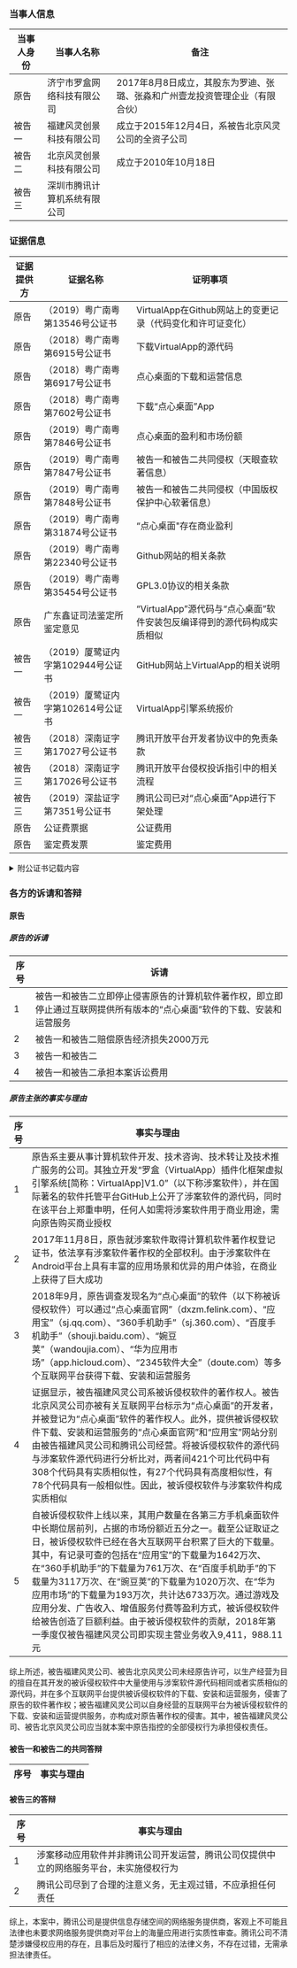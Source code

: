 ### 当事人信息
|当事人身份|当事人名称|备注|
|---|---|---|
|原告|济宁市罗盒网络科技有限公司|2017年8月8日成立，其股东为罗迪、张璐、张淼和广州壹龙投资管理企业（有限合伙）|
|被告一|福建风灵创景科技有限公司|成立于2015年12月4日，系被告北京风灵公司的全资子公司|
|被告二|北京风灵创景科技有限公司|成立于2010年10月18日|
|被告三|深圳市腾讯计算机系统有限公司||

### 证据信息
|证据提供方|证据名称|证明事项|
|---|---|---|
|原告|（2019）粤广南粤第13546号公证书|VirtualApp在Github网站上的变更记录（代码变化和许可证变化）|
|原告|（2018）粤广南粤第6915号公证书|下载VirtualApp的源代码|
|原告|（2018）粤广南粤第6917号公证书|点心桌面的下载和运营信息|
|原告|（2018）粤广南粤第7602号公证书|下载“点心桌面”App|
|原告|（2019）粤广南粤第7846号公证书|点心桌面的盈利和市场份额|
|原告|（2019）粤广南粤第7847号公证书|被告一和被告二共同侵权（天眼查软著信息）|
|原告|（2019）粤广南粤第7848号公证书|被告一和被告二共同侵权（中国版权保护中心软著信息）|
|原告|（2019）粤广南粤第31874号公证书|“点心桌面"存在商业盈利|
|原告|（2019）粤广南粤第22340号公证书|Github网站的相关条款|
|原告|（2019）粤广南粤第35454号公证书|GPL3.0协议的相关条款|
|原告|广东鑫证司法鉴定所鉴定意见|“VirtualApp”源代码与“点心桌面”软件安装包反编译得到的源代码构成实质相似|
|被告一|（2019）厦鹭证内字第102944号公证书|GitHub网站上VirtualApp的相关说明|
|被告一|（2019）厦鹭证内字第102614号公证书|VirtualApp引擎系统报价|
|被告三|（2018）深南证字第17027号公证书|腾讯开放平台开发者协议中的免责条款|
|被告三|（2018）深南证字第17026号公证书|腾讯开放平台侵权投诉指引中的相关流程|
|被告三|（2019）深盐证字第7351号公证书|腾讯公司已对“点心桌面”App进行下架处理|
|原告|公证费票据|公证费用|
|原告|鉴定费发票|鉴定费用|

<details>
<summary>附公证书记载内容</summary>
<pre><code>
<details><summary>（2019）粤广南粤第13546号公证书</summary><pre><code>2019年6月13日，原告委托代理人李小刚在广州市南粤公证处公证员孙洪艳和工作人员钟令颐的监督下，使用公证处计算机作清洁处理后登录Github网站，在“SearchGithub”一栏输入“VirtualApp”进入相关页面的情况如下：
1.Lody于2016年7月7日在Github网站上传了VirtualApp的初始源代码共计31097行，次日附加了LGPL3.0协议。
2.2016年9月10日，Lody将LGPL3.0协议变更为GPL3.0协议。
3.2016年9月23日，Lody标注“VirtualApp已申请国家专利,并获得软件著作权保护,当你的行为对项目或是项目作者构成利益冲突时,我们将追究法律责任”。
4.2017年1月24日，Lody标注“您无权免费使用项目，VirtualApp已申请国家专利,并获得软件著作权保护,当你的行为对项目或是项目作者构成利益冲突时,我们将追究法律责任。若需使用本项目，请与作者联系”。
5.2017年3月12日，Lody申明“您没有权利将VirtualApp的app模块作为您自己的app上架到软件市场，一经发现，后果你懂的。您需要授权才可以使用lib的代码，VirtualApp已申请国家专利,并获得软件著作权保护,当你的行为对项目或是项目作者构成利益冲突时,我们将追究法律责任。若需使用本项目，请与作者联系”。
6.2017年7月3日，Lody申明“当您需要将VA用于商业途径时，需要进行授权，因此请务必与作者联系（联系方式见下）”。
7.2017年9月12日，Lody申明“您无权将VirtualApp的APP模块作为您自己的APP上传到软件市场，一经发现，我们将起诉或报警。当您需要将VirtualApp用于商业用途时，请务必与授权负责人联系QQ/微信1*****。购买授权是对我们最大的支持和鼓励，您将得到我们1vs1技术支持和帮助，并获得未开放的商业版本”。
8.2017年10月8日，Lody申明“VA目前被广泛应用于双开/多开、应用市场、模拟定位、一键改机、隐私保护、游戏修改、自动化测试、无感知热更新等技术领域，但它决不仅限于此，Android本身就是一个极其开放的平台，免安装运行APK这一Feature打开了无限可能--这都取决于您的想象力。当您需要将VirtualApp用于商业用途时，请务必联系QQ1\*\*\*\*\*购买商业授权。您如果未经授权将VirtualApp的App模块作为您自己的App用于牟利或上传软件市场，我们取证后将直接报警（侵害著作权罪）。购买商业授权是对我们最大的支持和认可，我们将投入更多精力和时间来不断完善优化VirtualApp，作为购买商业授权的回报，您可以获得未开放的商业版本和1vs1的支持（技术、运营、预警）！同时我们也支持基于VirtualApp的APP订制开发，请联系QQ1*****洽谈”。
9.2017年10月29日，Lody删除GPL3.0协议。
10.2017年12月7日，Lody申明“VirtualApp开放源代码只能用于个人技术研究和开拓思路。当您需要将VirtualApp用于商业用途时，请务必联系QQ1\*\*\*\*\*购买商业授权。您如果未经授权将VirtualApp的代码作为您自己的代码用于商业牟利、内部使用或上传软件市场，我们将直接报警（侵害著作权罪）。购买商业授权是对我们最大的支持和认可，同时也为您节省了大量的开发完善时间，保障您的产品可以高效的上线运营，让您有更多的时间去创新和盈利。作为购买商业授权的回报，您可以获得说明文档、未开放的商业版和专人1vs1对接项目（全年24小时随时微信群、QQ群、电话等1vs1负责制，保证响应时间。包括接入对接、BUG解决、技术解答、运营建议、同行非保密运营信息分享（营收、经验、推广、弯路）、涉足行业预警）！同时我们也支持基于VirtualApp的订制开发，请联系QQ1*****洽谈”。
11.2017年12月30日，Lody申明“VirtualApp(中文名为罗盒)2017年8月份正式公司化运作，当您需要将VirtualApp用于商业用途时，请务必联系QQ1*****购买商业授权。您如果未经授权将VirtualApp的代码作为您自己的代码用于商业牟利、内部使用或上传软件市场，我们将直接报警（侵害著作权罪），这将对您所属的公司造成法律诉讼和刑事责任，影响到您公司的商誉和投资。购买商业授权为您节省大量开发完善时间，保障产品高效上线运营，让您有更多时间用于创新及盈利。VirtualApp商业授权包含商业版代码、说明接入文档、微信和QQ群全年技术支持。VirtualApp对外开放的源代码将于2017年12月31日停止更新，VirtualApp商业版代码将持续更新”。</code></pre></details>
<details><summary>（2018）粤广南粤第6915号公证书</summary><pre><code>2018年9月10日，原告委托代理人温源在广州市南粤公证处公证员孙洪艳和工作人员陈嘉雯的监督下，使用公证处计算机作清洁处理后登录Github网站，在“SearchGithub”一栏输入“VirtualApp”进入相关页面的情况如下：
1.VirtualApp的简介载明“VA目前被广泛应用于插件开发、无感知热更新，APP多开、APP云加载、移动办公室安全、军队政府保密、手机模拟信息、隐私保护、脚本自动化、自动化测试、游戏手柄免激活等技术领域，但它决不仅限于此，Android本身就是一个极其开放的平台，免安装运行APK这一Feature打开了无限可能……这都取决于您的想象力”。
2.VirtualApp的声明载明：“VirtualApp是罗盒科技开发运营，罗盒科技在深圳及山东设有公司，于2015年至2018年陆续申请有多项VirtualApp知识产权，当您需要将VirtualApp用于商业用途时，请购买商业授权。您如果未经授权将VirtualApp的代码作为您自己的代码用于内部使用、商业牟利或上传应用市场，我们将直接报警（侵害著作权罪）或起诉，这将对您所属公司造成刑事责任及法律诉讼，影响到您公司的商誉和投资。目前VirtualApp拥有各行业众多授权客户，集成VirtualApp代码的App日启动量超过2亿次。购买商业授权为您节省大量开发、测试和完善时间，让您有更多时间用于创新及盈利。获取VirtualApp商业授权后您将得到商业版代码、说明接入文档、微信和QQ群技术支持”。
3.VirtualApp开源软件的贡献者显示有34人。
4.2017年12月30日由Lody提交的更新（对应Git码为8e6d9cd925af55b53a7e93046c469dd69676c38b）的CHINESE.md文件内载明“VirtualApp(中文名为罗盒)2017年8月份正式公司化运作，当您需要将VirtualApp用于商业用途时，请务必联系QQ1*****购买商业授权。您如果未经授权将VirtualApp的代码作为您自己的代码用于商业牟利、内部使用或上传软件市场，我们将直接报警（侵害著作权罪），这将对您所属的公司造成法律诉讼和刑事责任，影响到您公司的商誉和投资。购买商业授权为您节省大量开发完善时间，保障产品高效上线运营，让您有更多时间用于创新及盈利。VirtualApp商业授权包含商业版代码、说明接入文档、微信和QQ群全年技术支持。VirtualApp源代码将于2017年12月31日停止更新”。
5.原告主张权利的VirtualApp（2017年12月30日版本）下载后公证封存在软件光盘中。</code></pre></details>
<details><summary>（2018）粤广南粤第6917号公证书</summary><pre><code>2018年9月10日，原告委托代理人温源在广州市南粤公证处公证员孙洪艳和工作人员陈嘉雯的监督下，使用公证处计算机作清洁处理后，登录相关网站的网页情况如下：
1.在被告腾讯公司运营的“应用宝”网站上显示“点心桌面”App有1642万下载，附有“加入QQ群13411*****、官方微博weibo.com/dianxinhome、官方微信dx_home、点心官网dxzm.felink.com、更新内容为点心桌面V6.5.8”等信息。
2.在http://dxzm.felink.com（点心桌面官网）的登记信息显示为闽ICP备15026663号、增值电信业务经营许可证B2-20160145、闽网文许字（2014）1186-017号、被告福建风灵公司版权所有”。
3.在豌豆荚网站上搜索到“点心桌面”App有1020万次下载，相关信息显示V6.5.8、开发者为被告北京风灵公司”，附有“加入QQ群13411*****、官方微博weibo.com/dianxinhome、官方微信dx_home、点心官网dxzm.felink.com”等信息。
4.百度手机助手网站搜索到“点心桌面”App有3117万次下载，附有“加入QQ群13411*****，官方微博weibo.com/dianxinhome，官方微信dx_home，点心官网dxzm.felink.com”等信息。
5.2345手机应用宝库网站上搜索到“点心桌面”App的相关信息V6.5.8，附有“加入QQ群13411*****、官方微博weibo.com/dianxinhome、官方微信dx_home，点心官网dxzm.felink.com”等信息。
</code></pre></details>
<details><summary>（2018）粤广南粤第7602号公证书</summary><pre><code>2018年9月25日，原告委托代理人李小刚在广州市南粤公证处公证员孙洪艳和工作人员林潮维的监督下，使用公证处提供的手机和网络，在点心桌面官网（http://dxzm.felink.com）下载被诉侵权软件“点心桌面”App（V6.5.8）。</code></pre></details>
<details><summary>（2019）粤广南粤第7846号公证书</summary><pre><code>2019年4月19日，原告委托代理人李小刚在广州市南粤公证处公证员孙洪艳和工作人员陈嘉雯的监督下，使用公证处计算机作清洁处理后，登录相关网站的网页情况如下：
1.在百度上搜索被告福建风灵公司与被告北京风灵公司的官方网站，其结果均指向www.felink.com.cn。
2.在网站www.felink.com.cn“关于我们”中载明“被告福建风灵公司（以下简称风灵创景）成立于2010年，为实现百度分拆上市战略布局，2015年7月百度将旗下91桌面等系列产品纳入风灵创景独立运营。风灵创景致力于为全球用户提供更快速、更便捷的移动互联网体验，成为最具影响力的移动应用开发商。公司成立至今，已累积获得国家各类知识产权逾50件，居行业领先水平。公司先后推出多款平台类产品，包括手机个性美化工具91桌面、点心桌面、手机系统管理工具91锁屏、时尚生活服务应用黄历天气等。其中91桌面用户已超3亿，在第三方手机桌面市场行业排名第一。
2019年4月19日，原告委托代理人李小刚在广州市南粤公证处公证员孙洪艳和工作人员陈嘉雯的监督下，使用公证处计算机作清洁处理后，登录相关网站的网页情况如下：
1.艾媒网显示：
①2016年中国手机桌面应用活跃用户分布，91桌面以34.7%的比例占据第一，魔秀桌面、点心桌面位列二、三位。点心桌面的活跃用户占比为19.3%。
②国内手机桌面应用主要盈利来源为“游戏及应用分发”、“广告收入”、“增值服务费”。
2.证券日报网显示：
①2018年4月27日发布的《智度科技股份有限公司2018年度日常关联交易预计公告》，该公告载明的相关财务数据：截至2018年3月31日，关联方被告福建风灵公司资产总额为209,223,144.91元，资产净额为168,766,390.93元；2018年第一季度，实现主营业务收入为9,411,988.11元，净利润为384,088.89元（未经审计）。截至2018年3月31日，关联方被告北京风灵公司资产总额为270,086,549.23元，资产净额为268,045,537.5元；2018年第一季度，实现主营业务收入为810,142.28元，净利润为996,128.85元（未经审计）。
②2017年3月28日发布的《智度科技股份有限公司关于日常经营性关联交易事项的公告》，该公告载明的相关财务状况：截止2017年2月28日，福建风灵公司的营业收入为6,228,517.79元，净利润为-7,565,851元，总资产为81,907,525.57元，净资产为75,579,431.41元。
③2017年4月27日发布的《智度科技股份有限公司关于2017年度日常经营性关联交易预计的公告》，该公告载明的相关财务状况：关联方被告福建风灵公司2016年度的资产总额为84,868,107.63元，资产净额为76,823,565.65元，营业收入为35,369,938.4元，净利润为-25,325,331.91元（经审计）。截止2017年3月31日，福建风灵公司的营业收入为10,654,601.49元，净利润为-10,043,962.55元，总资产为79,959,853.51元，净资产为73,119,319.86元（未经审计）。
3.被告福建风灵公司的官方网站（www.felink.com.cn）宣称：该司先后推出多款平台类产品，包括手机个性美化工具91桌面、点心桌面、手机系统管理工具91锁屏、时尚生活服务应用黄历天气等。在“里程碑”一栏记载2011年6月点心桌面正式发布。</code></pre></details>
<details><summary>（2019）粤广南粤第7847号公证书</summary><pre><code>2019年4月19日，原告委托代理人李小刚在广州市南粤公证处公证员孙洪艳和工作人员陈嘉雯的监督下，使用公证处计算机作清洁处理后，在百度中输入“天眼查”，并在“天眼查”平台分别查询被告福建风灵公司、被告北京风灵公司的软件著作权信息，相关页面的情况如下：
1.点心桌面Android终端软件V4.0的申请公布日期为2013-11-13、登记号2016SR1*****、软件简称为点心桌面、申请人为被告福建风灵公司。
2.点心桌面Android终端软件V4.0的申请公布日期为2013-11-13、登记号为2014SR004781、软件简称为点心桌面、申请人为被告北京风灵公司。</code></pre></details>
<details><summary>（2019）粤广南粤第7848号公证书</summary><pre><code>2019年4月19日，原告委托代理人李小刚在广州市南粤公证处公证员孙洪艳和工作人员陈嘉雯的监督下，使用公证处保全证据专用手机及网络作清洁性检查无异常后，在中国版权保护中心官方微信平台查询的情况如下：
1.软件全称为点心桌面Android终端软件、软件简称为点心桌面、版本号V4.0、著作权人为被告福建风灵公司、登记号为2016SR119892、首次发表日期为2013-11-13、登记日期为2016-5-26。
2.软件全称为点心桌面Android终端软件、软件简称为点心桌面、版本号V4.0、著作权人为被告北京风灵公司、登记号为2014SR00****、首次发表日期为2013-11-13、登记日期为2014-1-13。</code></pre></details>
<details><summary>（2019）粤广南粤第31874号公证书</summary><pre><code>
2019年11月27日，原告委托代理人陈寅彬在广州市南粤公证处公证员孙洪艳和工作人员陈嘉雯的监督下，使用公证处保全证据专用手机及网络下载、安装、运行“点心桌面”App（V6.5.8），显示点心桌面的主要交互界面内容中有提供第三方软件下载链接、淘宝商业推广等内容。</code></pre></details>
<details><summary>（2019）粤广南粤第22340号公证书</summary><pre><code>2019年8月23日，原告委托代理人陈寅彬在广州市南粤公证处公证员孙洪艳和工作人员陈嘉雯的监督下，使用公证处计算机作清洁处理后，登录Github网站相关页面的情况如下：
1.“授予我们许可”的内容：我们需要合法权利来做一些事情，比如托管、发布、共享您的内容。您授予我们和合法继承者们存储、解析和展示您的内容的权利，并根据呈现网站和提供服务的需要进行附带复制。这其中的权利包括将其复制到我们的数据库进行备份；将其展示给您和其他用户；将其解析为搜索索引或在我们的服务器上进行其他分析；与其他用户分享；如果您的内容是音乐或视频，那就播放一下。本许可并不授予Github在提供的服务范围之外销售或以其他方式分发或使用您的内容的权利。
2.“授予其他用户许可”的内容：您公开发布的任何用户生成内容，包括问题、评论和对其他用户仓库的贡献，都可能被其他人查看。您将仓库设置为可公开查看，表示您同意并允许其他人查看和复制您的仓库（这表示其他人可以在他们控制的仓库中从您的仓库复制自己的内容）。如果您将您的页面和仓库设置为可公开查看，那么您就授予Github上每个用户非排他性、全球性许可，允许他们通过Github服务使用、展示和执行您的内容，并在Github的功能允许的情况下（例如，通过复制forking）仅在Github上复制您的内容。如果您采用许可证，您可以授予更多的权利。如果您上传的内容不是您自己创建或拥有的，那么您有责任确保您上传的内容是按照授予其他Github用户这些权限的条款授权的。
3.“仓库许可下贡献”的内容：每当您对含有许可证通知的仓库作出贡献时，您将按照相同的条款许可您的贡献，并且您同意您有权将按照这些条款许可您的贡献，如果您有一个单独的协议来根据不同的条款许可您的贡献，例如贡献者许可协议，那么该单独的协议将会取而代之。
4.自项目人将其独立撰写的软件源代码发布在项目中后，Github网站的注册用户或者游客皆可以获得该软件的源代码，而网站的注册用户有机会根据自己的意愿将修改内容上传“提交”（commit），并向项目人发出“拉请求”（pullrequest），此时“提交”的有关源代码只存在于用户的“分支”（branch）中，而并不能直接对项目人发布项目软件的“主分支（masterbranch）”产生修改，若这样的“提交”被项目人认可则项目人可以进行“合并（merge）”操作，将“提交”的修改内容用于项目软件的“主分支”中并形成新的项目软件版本。借此“提交”被项目人执行“合并”操作的注册用户，成为该项目的贡献者。</code></pre></details>
<details><summary>（2019）粤广南粤第35454号公证书</summary><pre><code>2019年12月27日，原告委托代理人陈寅彬在广州市南粤公证处公证员孙洪艳和工作人员高梦樱的监督下，使用公证处计算机登录www.fsf.org并点击“GNUGPL”进入相关页面，相关内容如下：
1.通用公共许可协议第3版（简称GPL3.0协议）于2007年6月29日由自由软件基金会公司发布。该许可协议声明“每个人都可以复制和发布本许可文件的完整副本，但不允许对它进行任何修改”。
2.序言载明：
①GPL3.0协议是一份针对软件及其他类型作品的自由的，公共版权许可文件。
②就大多数软件而言，许可协议被设计用于剥夺你分享和修改软件的自由。相反，GPL3.0协议力图保障你分享和修改某程序全部版本的自由—确保软件对其所有用户都是自由的。我们，自由软件基金会，将GPL3.0协议用于我们的大多数软件，本协议同样适用于任何其他作者以这种方式发布的软件。你也可以将本协议用于你的软件程序。
③所谓自由软件，我们强调的是自由，而非价格免费。GPL3.0协议设计用于确保你享有发布自由软件副本的自由（你可以为此服务收费），确保你可以在需要的时候收到或获得软件的源代码，确保你可以修改软件或者将它的一部分用于新的自由软件，并且确保你可以做这些事情。
④为保障你的权益，我们需要作一些限定：禁止任何人否认你的上述权利。或者要求你放弃这些权利。因此，当你发布这些软件副本时，你需要肩负起尊重他人的自由的责任。
⑤例如，如果你发布这种程序的副本，无论以收费还是免费的模式，你必须把你获得的自由同样给予副本的接受者。你必须确保他们也能收到或得到源代码。而且，你必须向他们展示这些条款以确保他们知道自己享有这样的权利。
⑥采用GPL3.0协议的开发者通过两步保障你的权益：ⅰ声明软件的版权；ⅱ向你提供本协议使你可以合法地复制、发布和/或修改该软件……。
3.定义部分载明：
①“本程序”指任何在本协议下发布的有版权保护的作品。被许可方称作“你”，“被许可方”和“接受者”可以是个人或组织。
②“修改”作品指从软件中复制或作出全面的或部分的修改，这不同于精确复制，是需要版权许可的。所产生的作品称作前作的“修改版”，或“基于”前作的作品。
③“受保护作品”指未被修改过的本程序或基于本程序的程序。
④“传播”作品指那些未经许可就会在适用版权法律下构成直接或间接侵权的行为，不包括在计算机上运行和私下的修改。传播包括复制、分发（无论修改与否）、向公众公开，以及在某些国家的其他行为。
⑤“发布”作品指让他方能够制作或者接受副本的传播行为。仅仅通过计算机网络和用户交互，没有传输副本，则不算发布……。
4.第4条“发布完整副本”载明：你可以通过任何媒介发布你接收到的本程序的完整源代码副本，但要做到：显著而恰当地为每一个副本发布版权通告；完整地保留关于本协议及按第7条加入的非许可性条款；完整地保留免责声明；并随程序给接受者附上一份本协议的副本。
5.第5条“发布修改过的源代码版本”载明：你可以根据第4条的条款以源代码形式发布基于本程序的软件或从本程序中制作该软件所做的修改，只要你同时满足以下几点要求：
a该软件必须带有醒目的修改声明及相应的日期。
b该软件必须带有醒目的声明，指出其在本协议及任何符合第7条的附加条件下发布。这个要求修正了第4条关于“完整保留所有通告”的内容。
c无论如何将软件组织在一起，你必须按照本协议将整个软件向想要获得许可的人授权，本协议及符合第7条的附加条款就此适用于整个软件及其每一部分。本协议不允许以其他方式授权该软件，但如果你单独收到许可则另当别论。
d一个在存储或分发媒介上的受保护作品和其他分离的单体作品的联合作品，在既不是该受保护作品的自然扩展，也不以构筑更大的程序为目的，并且自身及其产生的版权并非用于限制单体作品给予联合作品用户的访问及其他合法权利时，称为“聚合作品”，在聚合作品中包含受保护作品并不会使本协议影响聚合作品的其他部分。
6.第7条“附加条款”载明：
①“附加许可”用于补充本协议，以允许一些例外情况。合乎适用法律的对整个程序适用的附加许可，应该被视为本协议的内容。如果附加许可作用于程序的某部分，则该部分受此附加许可约束，但整个程序仍受制于本许可，与附加许可无关。
②当你发布受保护作品的副本时，你可以选择性删除副本或其部分的附加条款（当你修改程序时，附加条款可以要求在某些情况下将自身删除）。在你拥有或能授予恰当版权许可的受保护作品中，你可以在你添加的材料上附加许可。
③尽管已存在本协议的其他条款，对你添加到受保护作品的材料，你可以（如果你获得该材料版权持有人的授权）以如下条款补充本协议：
a表示不提供担保责任或与本协议第15或16条不同的方式限制责任；或
b要求在此材料中或在包含适当的法律声明的程序中保留特定的合理法律声明或作者属性；或
c禁止误传材料的来源，或要求合理标示修改以别于原版；或
d限制以宣传为目的使用该材料的作者或授权人的名号；或
e降低授权级别以便在商标法下使用商品名称、商品标识或服务标识；或
f要求任何发布该材料（或其修改版）并对接收者提供契约型责任许诺的人，保证这种许诺不会给作者或授权人带来连带责任。
g此外的非许可性附加条款都被视作第十条所说的“进一步的限制”。如果你接收到的程序或其部分，声称受本协议约束，并补充了这种进一步的限制条款，你可以删除这些条款。
h如果某许可协议包含进一步的限制条款，但允许通过本协议再授权或发布，你可以通过本协议再授权或发布加入了受前协议管理的材料，不过要同时移除上述条款。如果你根据本节向受保护作品添加条款，你必须在相关的源文件中加入适用那些文件的附加条款的申明，或者指出哪里可以找到这些适用条款的通告。
i附加条款，不管是许可性的还是非许可性的，可以以独立的书面协议出现，也可以声明为例外情况，两种做法都可以实现上述要求。
7.第8条“终止授权”载明：
①除非在本协议明确授权下，你不得传播或修改受保护作品。其他任何传播或修改受保护作品的企图都是无效的，并将自动终止你通过本协议获得的权利（包括第11条第3段条款中授予的专利授权）。
②然而，当你不再违反本协议时，你从特定版权持有人处获得的授权恢复：暂时恢复，直到版权持有人明确终止；永久恢复，如果版权持有人没能在终止侵权60天内以合理的方式指出你的侵权行为。
③再者，如果你第一次收到了特定版权持有人关于你违反本协议（对任意软件）的通告，且在收到通告后30天内改正，那你可以继续享有此授权。
④当你享有的权利在本节条款所述被中止时，根据本协议从你那获得授权的被许可方的权利不会因此中止。在你的权利恢复之前，你没有资格凭第10条获得同一材料的新授权。
8.第9条“持有副本无需接受协议”载明：你不必为接收或运行本程序副本而接受本协议。类似的，仅仅因点对点传输接收到副本引发的对受保护作品的辅助性传播，也不要求接受本协议。但是，除本协议外没有什么可以授权你传播或修改任何受保护作品。如果你不接受本协议，这些行为就侵害了版权。因此，一旦修改和传播一个受保护作品，就表明你接受本协议。
9.第10条“对下游接收者的自动授权”载明：
①每当你发布一个受保护作品，其接收者自动获得来自初始授权人的授权，依照本协议可以运行、修改和传播此程序。你没有要求第三方遵守该协议的义务。
②你不可以对本协议所授或确认的权利的行使施以进一步的限制。例如，你不可以索要授权费或版税，或就行使本协议所授权利征收其他费用；你也不能发起诉讼（包括交互诉讼和反诉），宣称制作、使用、销售、批发、引进本程序或其部分的行为侵害了任何专利权。</code></pre></details>
<details><summary>广东鑫证司法鉴定所鉴定意见</summary><pre><code>2018年9月26日，原告委托广东鑫证司法鉴定所鉴定被诉侵权软件“点心桌面”App(V6.5.8)【检材来自于（2018）粤广南粤第6917号公证书内含附件光盘一张，该光盘内有“点心桌面”软件安装包“点心桌面-应用宝.apk”】与原告涉案软件VirtualApp（2017年12月30日在GitHub网站上的开源版本）是否构成实质性相似。
鉴定意见载明：送检的“VirtualApp”源代码与“点心桌面”软件安装包反编译得到的源代码共有421个可比代码文件中，其中有27个可比代码具有高度相似性，有78个可比代码具有一般相似性，有308个可比代码具有实质相似性，有8个可比代码不具有相似性。
另该鉴定意见的分析说明中载明：双方可比代码所在的目录结构相似，且双方对应目录中同时有“lody”目录，而“lody”为原告代码的开发者，在原告代码有多处的注释都表明（原告代码中均有注释“@authorLody”），而这种目录相似情况和上述代码相似程度在软件的独立开发过程中是不可能存在的。</code></pre></details>
<details><summary>（2019）厦鹭证内字第102944号公证书</summary><pre><code>2019年11月26日，被告福建风灵公司委托代理人吕元辉在厦门市鹭江公证处公证员林安静和工作人员方鑫的监督下，使用公证处计算机作清洁检查后，登录GitHub网站并进入“VirtualApp”页面的情况如下：
1.关于VirtualApp。类似LBE平行空间，VirtualApp是一个App虚拟引擎的开源实现。VirtualApp在你的App进程内创建一个虚拟空间，你可以在虚拟空间内任意的安装、启动和加载APK，这一切都与外部隔离，就如同一个沙盒。VirtualApp亦是一个插件化框架，运行在VirtualApp的插件不需要任何的约束。
2.关于VirtualApp的背景。VirtualApp最早诞生于2015年初，最早它只是一个简单的插件化框架，但是随着Author对AndroidFramework层的感悟，它最终发展成了一个虚拟容器。
3.讨论技术话题的QQ群55307*****。
4.2016年7月27日，Lody给微商双开神器的警告。经过验证发现，微商双开神器将VirtualApp的演示App的界面改为绿色，并添加微信支付（售价28元），广州市比目网络科技有限公司的这一敛财行为，严重侵害了作者的利益。请在一个月内下架你们的产品。再次声明，VA可以使用于商业项目中，但这种赤裸裸的敛财行为，是严格禁止的。</code></pre></details>
<details><summary>（2019）厦鹭证内字第102944号公证书</summary><pre><code>2019年12月4日，被告福建风灵公司委托代理人吕元辉在厦门市鹭江公证处公证员林安静和工作人员陈子强的监督下，使用公证处计算机作清洁检查后，运行“腾讯QQ”程序，以“14533195”账号登录，与QQ1*****聊天的主要内容为：被告福建风灵公司以杭州数盒魔方公司的名义与原告的联系人商谈VirtualApp商业版本的许可费事项。原告提供的罗盒（VirtualApp）引擎系统报价单载明：
1.价目明细表。上架或内部开发一款APP为期1年的金额为30万元；上架或内部开发一款APP为期3年的金额为50万元；游戏行业、广告联盟、软件市场、互联网金融、军政安全客户使用为期1年的金额为40万元；游戏行业、广告联盟、软件市场、互联网金融、军政安全客户使用为期3年的金额为80万元；不限上架应用市场APP数量和类型为期1年的金额为50万元；不限上架应用市场APP数量和类型为期3年的金额为100万元；终身授权买断则价格另议。
2.关于我们的宣传中称：罗盒科技2015年推出了全球首个基于安卓平台的APP虚拟化引擎“罗盒”，并申请软件著作权权，著作权登记号2017SR613528。罗盒APP虚拟化引擎被广泛应用于插件化开发、无感知热更新、APP多开、APP云加载、移动办公安全、军队政府保密、手机模拟信息、隐私保护、脚本自动化、自动化测试、游戏手柄免激活等技术领域。联系人张璐CEO、微信/QQ1*****、13032177777、济宁市大唐科技大厦4F、上海市虹桥龙湖天街4F。</code></pre></details>
<details><summary>（2018）深南证字第17027号公证书</summary><pre><code>2018年7月2日，被告腾讯公司委托代理人杨芳在深圳市南山公证处公证员孙逸宏和工作人员王瑜的监督下，使用公证处计算机删除浏览记录，通过百度进入“应用宝官网”的相关页面，在《腾讯开放平台开发者协议》中规定用户不得侵害第三方的知识产权。</code></pre></details>
<details><summary>（2018）深南证字第17026号公证书</summary><pre><code>2018年7月2日，被告腾讯公司委托代理人杨芳在深圳市南山公证处公证员孙逸宏和工作人员王瑜的监督下，使用公证处计算机删除浏览记录，通过百度进入“应用宝官网”的相关页面，在《腾讯开放平台侵权投诉指引》中规定若权利人认为第三方在腾讯开放平台提供的服务侵害其合法权益，可以按该指引的要求提交相关材料进行投诉，并载明相关流程和注意事项。</code></pre></details>
<details><summary>（2019）深盐证字第7351号公证书</summary><pre><code>2019年8月23日，被告腾讯公司委托代理人王斌在深圳市盐田公证处公证员梅利斌和工作人员彭志许的监督下，使用公证处计算机删除浏览记录，通过百度进入“应用宝官网”，在搜索框中输入“点心桌面”，未显示“点心桌面”App的相关信息。</code></pre></details>
</code></pre></details>

### 各方的诉请和答辩
#### 原告
##### 原告的诉请
|序号|诉请|
|---|---|
|1|被告一和被告二立即停止侵害原告的计算机软件著作权，即立即停止通过互联网提供所有版本的“点心桌面”软件的下载、安装和运营服务|
|2|被告一和被告二赔偿原告经济损失2000万元|
|3|被告一和被告二|赔偿原告为制止侵权行为而支出的合理费用50万元|
|4|被告一和被告二承担本案诉讼费用|

##### 原告主张的事实与理由
|序号|事实与理由|
|---|---|
|1|原告系主要从事计算机软件开发、技术咨询、技术转让及技术推广服务的公司。其独立开发“罗盒（VirtualApp）插件化框架虚拟引擎系统[简称：VirtualApp]V1.0”（以下称涉案软件），并在国际著名的软件托管平台GitHub上公开了涉案软件的源代码，同时在该平台上郑重申明，任何人如需将涉案软件用于商业用途，需向原告购买商业授权|
|2|2017年11月8日，原告就涉案软件取得计算机软件著作权登记证书，依法享有涉案软件著作权的全部权利。由于涉案软件在Android平台上具有丰富的应用场景和优异的用户体验，在商业上获得了巨大成功|
|3|2018年9月，原告调查发现名为“点心桌面”的软件（以下称被诉侵权软件）可以通过“点心桌面官网”（dxzm.felink.com）、“应用宝”（sj.qq.com）、“360手机助手”（sj.360.com）、“百度手机助手”（shouji.baidu.com）、“婉豆荚”（wandoujia.com）、“华为应用市场”（app.hicloud.com）、“2345软件大全”（doute.com）等多个互联网平台获得下载、安装和运营服务|
|4|证据显示，被告福建风灵公司系被诉侵权软件的著作权人。被告北京风灵公司亦被有关互联网平台标示为“点心桌面”的开发者，并被登记为“点心桌面”软件的著作权人。此外，提供被诉侵权软件下载、安装和运营服务的“点心桌面官网”和“应用宝”网站分别由被告福建风灵公司和腾讯公司经营。将被诉侵权软件的源代码与涉案软件源代码进行分析比对，两者间421个可比代码中有308个代码具有实质相似性，有27个代码具有高度相似性，有78个代码具有一般相似性。因此，被诉侵权软件与涉案软件构成实质相似|
|5|自被诉侵权软件上线以来，其用户数量在各第三方手机桌面软件中长期位居前列，占据的市场份额近五分之一。截至公证取证之日，被诉侵权软件已经在各大互联网平台积累了巨大的下载量。其中，有记录可查的包括在“应用宝”的下载量为1642万次、在“360手机助手”的下载量为761万次、在“百度手机助手”的下载量为3117万次、在“豌豆荚”的下载量为1020万次、在“华为应用市场”的下载量为193万次，共计达6733万次。通过游戏及应用分发、广告收入、增值服务付费等盈利方式，被诉侵权软件给被告创造了巨额利益。由于被诉侵权软件的贡献，2018年第一季度仅被告福建风灵公司即实现主营业务收入9,411，988.11元|

综上所述，被告福建风灵公司、被告北京风灵公司未经原告许可，以生产经营为目的擅自在其开发的被诉侵权软件中大量使用与涉案软件源代码相同或者实质相似的源代码，并在多个互联网平台提供被诉侵权软件的下载、安装和运营服务，侵害了原告的软件著作权；被告福建风灵公司以自身经营的互联网平台为被诉侵权软件的下载、安装和运营提供服务，亦构成对原告著作权的侵害。其中，被告福建风灵公司、被告北京风灵公司应当就本案中原告指控的全部侵权行为承担侵权责任。  

#### 被告一和被告二的共同答辩  
|序号|事实与理由|
|---|---|




#### 被告三的答辩
|序号|事实与理由|
|---|---|
|1|涉案移动应用软件并非腾讯公司开发运营，腾讯公司仅提供中立的网络服务平台，未实施侵权行为|
|2|腾讯公司尽到了合理的注意义务，无主观过错，不应承担任何责任|

综上，本案中，腾讯公司是提供信息存储空间的网络服务提供商，客观上不可能且法律也未要求网络服务提供商对平台上的海量应用进行实质性审查。腾讯公司不清楚涉嫌侵权应用的存在，且事后及时履行了相应的法律义务，不存在过错，无需承担法律责任。  


